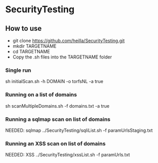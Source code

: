 # SecurityTesting

## How to use
- git clone https://github.com/heilla/SecurityTesting.git
- mkdir TARGETNAME
- cd TARGETNAME
- Copy the .sh files into the TARGETNAME folder

### Single run
sh initialScan.sh -h DOMAIN -o torfsNL -a true

### Running on a list of domains
sh scanMultipleDomains.sh -f domains.txt -a true

### Running a sqlmap scan on list of domains
NEEDED: sqlmap
../SecurityTesting/sqliList.sh -f paramUrlsStaging.txt 

### Running an XSS scan on list of domains
NEEDED: XSS
../SecurityTesting/xssList.sh -f paramUrls.txt
